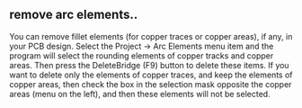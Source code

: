 ## remove arc elements..

You can remove fillet elements (for copper traces or copper areas), if any, in your PCB design. Select the Project -> Arc Elements menu item and the program will select the rounding elements of copper tracks and copper areas. Then press the DeleteBridge (F9) button to delete these items. If you want to delete only the elements of copper traces, and keep the elements of copper areas, then check the box in the selection mask opposite the copper areas (menu on the left), and then these elements will not be selected.
